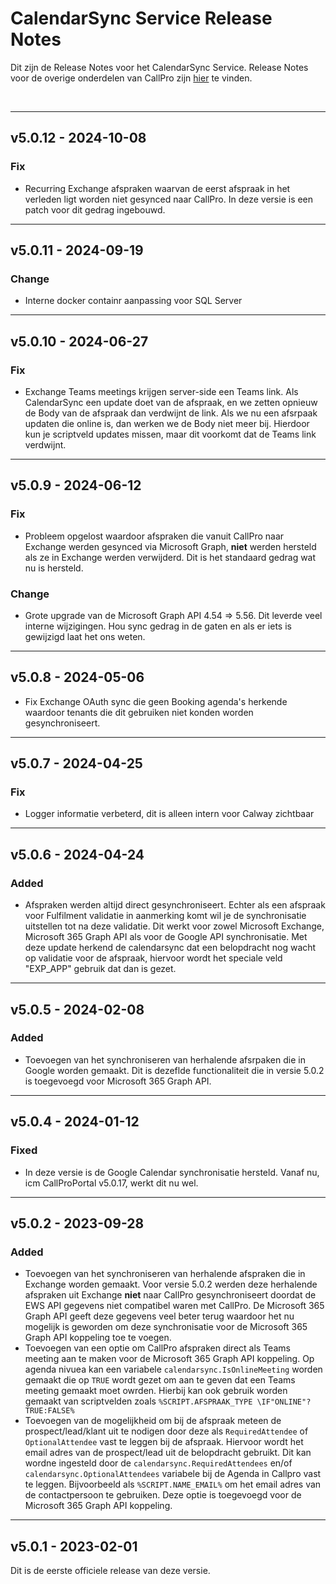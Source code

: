 # CalendarSync Service Release Notes
Dit zijn de Release Notes voor het CalendarSync Service. Release Notes voor de overige onderdelen van CallPro zijn [hier](/releases/v5/release-notes) te vinden.

<br/>

*** 
## v5.0.12 - 2024-10-08
### Fix
- Recurring Exchange afspraken waarvan de eerst afspraak in het verleden ligt worden niet gesynced naar CallPro. In deze versie is een patch voor dit gedrag ingebouwd.

*** 
## v5.0.11 - 2024-09-19
### Change
- Interne docker containr aanpassing voor SQL Server

*** 
## v5.0.10 - 2024-06-27
### Fix
- Exchange Teams meetings krijgen server-side een Teams link. Als CalendarSync een update doet van de afspraak, en we zetten opnieuw de Body van de afspraak dan verdwijnt de link. Als we nu een afsrpaak updaten die online is, dan werken we de Body niet meer bij. Hierdoor kun je scriptveld updates missen, maar dit voorkomt dat de Teams link verdwijnt.

*** 
## v5.0.9 - 2024-06-12
### Fix
- Probleem opgelost waardoor afspraken die vanuit CallPro naar Exchange werden gesynced via Microsoft Graph, **niet** werden hersteld als ze in Exchange werden verwijderd. Dit is het standaard gedrag wat nu is hersteld.
### Change
- Grote upgrade van de Microsoft Graph API 4.54 => 5.56. Dit leverde veel interne wijzigingen. Hou sync gedrag in de gaten en als er iets is gewijzigd laat het ons weten. 

***
## v5.0.8 - 2024-05-06
- Fix Exchange OAuth sync die geen Booking agenda's herkende waardoor tenants die dit gebruiken niet konden worden gesynchroniseert.

***
## v5.0.7 - 2024-04-25
### Fix
- Logger informatie verbeterd, dit is alleen intern voor Calway zichtbaar

***
## v5.0.6 - 2024-04-24
### Added
- Afspraken werden altijd direct gesynchroniseert. Echter als een afspraak voor Fulfilment validatie in aanmerking komt wil je de synchronisatie uitstellen tot na deze validatie. Dit werkt voor zowel Microsoft Exchange, Microsoft 365 Graph API als voor de Google API synchronisatie. Met deze update herkend de calendarsync dat een belopdracht nog wacht op validatie voor de afspraak, hiervoor wordt het speciale veld "EXP_APP" gebruik dat dan is gezet.

***
## v5.0.5 - 2024-02-08
### Added
- Toevoegen van het synchroniseren van herhalende afsrpaken die in Google worden gemaakt. Dit is dezeflde functionaliteit die in versie 5.0.2 is toegevoegd voor Microsoft 365 Graph API.

***
## v5.0.4 - 2024-01-12
### Fixed
- In deze versie is de Google Calendar synchronisatie hersteld. Vanaf nu, icm CallProPortal v5.0.17, werkt dit nu wel.

***
## v5.0.2 - 2023-09-28
### Added
- Toevoegen van het synchroniseren van herhalende afspraken die in Exchange worden gemaakt. Voor versie 5.0.2 werden deze herhalende afspraken uit Exchange **niet** naar CallPro gesynchroniseert doordat de EWS API gegevens niet compatibel waren met CallPro. De Microsoft 365 Graph API geeft deze gegevens veel beter terug waardoor het nu mogelijk is geworden om deze synchronisatie voor de Microsoft 365 Graph API koppeling toe te voegen.
- Toevoegen van een optie om CallPro afspraken direct als Teams meeting aan te maken voor de Microsoft 365 Graph API koppeling. Op agenda nivuea kan een variabele `calendarsync.IsOnlineMeeting` worden gemaakt die op `TRUE` wordt gezet om aan te geven dat een Teams meeting gemaakt moet owrden. Hierbij kan ook gebruik worden gemaakt van scriptvelden zoals `%SCRIPT.AFSPRAAK_TYPE \IF"ONLINE"?TRUE:FALSE%` 
- Toevoegen van de mogelijkheid om bij de afspraak meteen de prospect/lead/klant uit te nodigen door deze als `RequiredAttendee` of `OptionalAttendee` vast te leggen bij de afspraak. Hiervoor wordt het email adres van de prospect/lead uit de belopdracht gebruikt. Dit kan wordne ingesteld door de `calendarsync.RequiredAttendees` en/of `calendarsync.OptionalAttendees` variabele bij de Agenda in Callpro vast te leggen. Bijvoorbeeld als `%SCRIPT.NAME_EMAIL%` om het email adres van de contactpersoon te gebruiken. Deze optie is toegevoegd voor de Microsoft 365 Graph API koppeling.

***
## v5.0.1 - 2023-02-01
Dit is de eerste officiele release van deze versie. 
